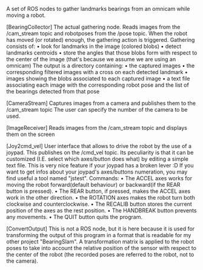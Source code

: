 A set of ROS nodes to gather landmarks bearings from an omnicam while moving a robot.

[BearingCollector]
The actual gathering node.
Reads images from the /cam_stream topic and robotposes from the /pose topic.
When the robot has moved (or rotated) enough, the gathering action is triggered.
Gathering consists of:
    • look for landmarks in the image (colored blobs)
    • detect landmarks centroids
    • store the angles that those blobs form with respect to the center of the image (that's because we assume we are using an omnicam)
The output is a directory containing:
    • the captured images
    • the corresponding filtered images with a cross on each detected landmark
    • images showing the blobs associated to each captured image
    • a text file associating each image with the corresponding robot pose and the list of the bearings detected from that pose

[CameraStream]
Captures images from a camera and publishes them to the /cam_stream topic
The user can specify the number of the camera to be used.

[ImageReceiver]
Reads images from the /cam_stream topic and displays them on the screen

[Joy2cmd_vel]
User interface that allows to drive the robot by the use of a joypad. This publishes on the /cmd_vel topic.
Its peculiarity is that it can be customized (I.E. select which axes/button does what) by editing a simple text file.
This is very nice feature if your joypad has a broken lever :D
If you want to get infos about your joypad's axes/buttons numeration, you may find useful a tool named "jstest".
Commands:
	• The ACCEL axes works for moving the robot forward(default behaviour) or backward(if the REAR button is pressed).
	• The REAR button, if pressed, makes the ACCEL axes work in the other direction.
	• the ROTATION axes makes the robot turn both clockwise and counterclockwise.
	• The RECALIB button stores the current position of the axes as the rest position.
	• The HANDBREAK button prevents any movements.
	• The QUIT button quits the program.

[ConvertOutput]
This is not a ROS node, but it is here because it is used for transforming the output of this program in a format that is readable for my other project "BearingSlam".
A transformation matrix is applied to the robot poses to take into account the relative position of the sensor with respect to the center of the robot (the recorded poses are referred to the robot, not to the camera).